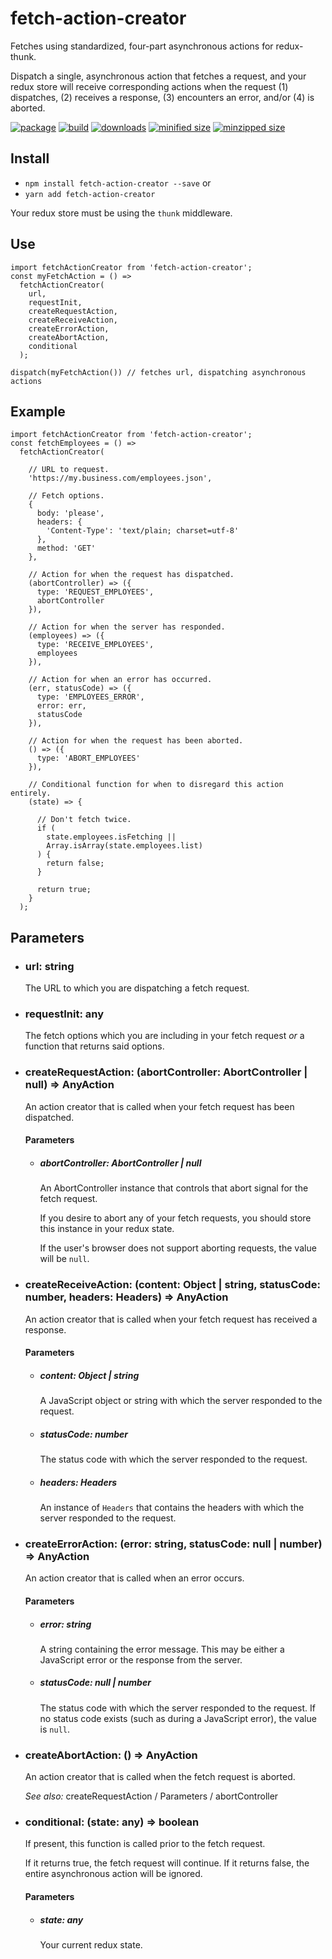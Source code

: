 # fetch-action-creator
Fetches using standardized, four-part asynchronous actions for redux-thunk.

Dispatch a single, asynchronous action that fetches a request, and your redux store will receive corresponding actions when the request (1) dispatches, (2) receives a response, (3) encounters an error, and/or (4) is aborted.

[![package](https://img.shields.io/github/package-json/v/CharlesStover/fetch-action-creator.svg)](https://github.com/CharlesStover/fetch-action-creator/)
[![build](https://travis-ci.com/CharlesStover/fetch-action-creator.svg)](https://travis-ci.com/CharlesStover/fetch-action-creator/)
[![downloads](https://img.shields.io/npm/dt/fetch-action-creator.svg)](https://www.npmjs.com/package/fetch-action-creator)
[![minified size](https://img.shields.io/bundlephobia/min/fetch-action-creator.svg)](https://www.npmjs.com/package/fetch-action-creator)
[![minzipped size](https://img.shields.io/bundlephobia/minzip/fetch-action-creator.svg)](https://www.npmjs.com/package/fetch-action-creator)

## Install
* `npm install fetch-action-creator --save` or
* `yarn add fetch-action-creator`

Your redux store must be using the `thunk` middleware.

## Use
```JS
import fetchActionCreator from 'fetch-action-creator';
const myFetchAction = () =>
  fetchActionCreator(
    url,
    requestInit,
    createRequestAction,
    createReceiveAction,
    createErrorAction,
    createAbortAction,
    conditional
  );

dispatch(myFetchAction()) // fetches url, dispatching asynchronous actions
```

## Example
```JS
import fetchActionCreator from 'fetch-action-creator';
const fetchEmployees = () =>
  fetchActionCreator(

    // URL to request.
    'https://my.business.com/employees.json',

    // Fetch options.
    {
      body: 'please',
      headers: {
        'Content-Type': 'text/plain; charset=utf-8'
      },
      method: 'GET'
    },

    // Action for when the request has dispatched.
    (abortController) => ({
      type: 'REQUEST_EMPLOYEES',
      abortController
    }),

    // Action for when the server has responded.
    (employees) => ({
      type: 'RECEIVE_EMPLOYEES',
      employees
    }),

    // Action for when an error has occurred.
    (err, statusCode) => ({
      type: 'EMPLOYEES_ERROR',
      error: err,
      statusCode
    }),

    // Action for when the request has been aborted.
    () => ({
      type: 'ABORT_EMPLOYEES'
    }),

    // Conditional function for when to disregard this action entirely.
    (state) => {

      // Don't fetch twice.
      if (
        state.employees.isFetching ||
        Array.isArray(state.employees.list)
      ) {
        return false;
      }

      return true;
    }
  );
```

## Parameters

* ### url: string
  The URL to which you are dispatching a fetch request.

* ### requestInit: any
  The fetch options which you are including in your fetch request _or_ a function that returns said options.

* ### createRequestAction: (abortController: AbortController | null) => AnyAction
  An action creator that is called when your fetch request has been dispatched.
  #### Parameters
  * ##### abortController: AbortController | null
    An AbortController instance that controls that abort signal for the fetch request.

    If you desire to abort any of your fetch requests, you should store this instance in your redux state.

    If the user's browser does not support aborting requests, the value will be `null`.

* ### createReceiveAction: (content: Object | string, statusCode: number, headers: Headers) => AnyAction
  An action creator that is called when your fetch request has received a response.
  #### Parameters
  * ##### content: Object | string
    A JavaScript object or string with which the server responded to the request.
  * ##### statusCode: number
    The status code with which the server responded to the request.
  * ##### headers: Headers
    An instance of `Headers` that contains the headers with which the server responded to the request.

* ### createErrorAction: (error: string, statusCode: null | number) => AnyAction
  An action creator that is called when an error occurs.
  #### Parameters
  * ##### error: string
    A string containing the error message. This may be either a JavaScript error or the response from the server.
  * ##### statusCode: null | number
    The status code with which the server responded to the request. If no status code exists (such as during a JavaScript error), the value is `null`.

* ### createAbortAction: () => AnyAction
  An action creator that is called when the fetch request is aborted.

  _See also:_ createRequestAction / Parameters / abortController

* ### conditional: (state: any) => boolean
  If present, this function is called prior to the fetch request.

  If it returns true, the fetch request will continue. If it returns false, the entire asynchronous action will be ignored.
  #### Parameters
  * ##### state: any
    Your current redux state.
